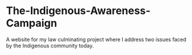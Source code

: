 # The-Indigenous-Awareness-Campaign
A website for my law culminating project where I address two issues faced by the Indigenous community today.
